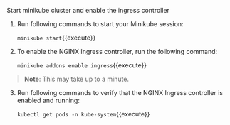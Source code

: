 Start minikube cluster and enable the ingress controller
1. Run following commands to start your Minikube session:

   `minikube start`{{execute}}

2. To enable the NGINX Ingress controller, run the following command:

    `minikube addons enable ingress`{{execute}}

>**Note**: This may take up to a minute.

3. Run following commands to verify that the NGINX Ingress controller is enabled and running:

    `kubectl get pods -n kube-system`{{execute}}